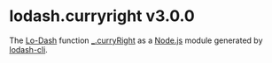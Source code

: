 # lodash.curryright v3.0.0

The [Lo-Dash](https://lodash.com/) function [_.curryRight](http://lodash.com/docs#curryRight) as a [Node.js](http://nodejs.org/) module generated by [lodash-cli](https://www.npmjs.com/package/lodash-cli).
